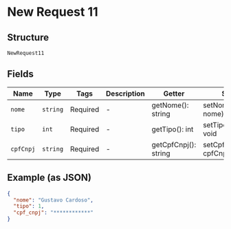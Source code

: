 
# New Request 11

## Structure

`NewRequest11`

## Fields

| Name | Type | Tags | Description | Getter | Setter |
|  --- | --- | --- | --- | --- | --- |
| `nome` | `string` | Required | - | getNome(): string | setNome(string nome): void |
| `tipo` | `int` | Required | - | getTipo(): int | setTipo(int tipo): void |
| `cpfCnpj` | `string` | Required | - | getCpfCnpj(): string | setCpfCnpj(string cpfCnpj): void |

## Example (as JSON)

```json
{
  "nome": "Gustavo Cardoso",
  "tipo": 1,
  "cpf_cnpj": "************"
}
```

